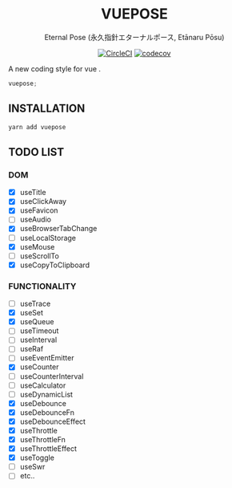 <div align="center">

# VUEPOSE

Eternal Pose (永久指針エターナルポース, Etānaru Pōsu)

[![CircleCI](https://circleci.com/gh/Awesome-Creators/vuepose.svg?style=svg&circle-token=74859479154a741060b1bd036508b21782ae7424)](https://circleci.com/gh/Awesome-Creators/vuepose) [![codecov](https://codecov.io/gh/Awesome-Creators/vuepose/branch/master/graph/badge.svg?token=FA4WQGNR20)](https://codecov.io/gh/Awesome-Creators/vuepose)

</div>


A new coding style for vue .

```js
vuepose;
```

## INSTALLATION

```bash
yarn add vuepose
```

## TODO LIST

### DOM

- [x] useTitle
- [x] useClickAway
- [x] useFavicon
- [ ] useAudio
- [x] useBrowserTabChange
- [ ] useLocalStorage
- [x] useMouse
- [ ] useScrollTo
- [x] useCopyToClipboard

### FUNCTIONALITY

- [ ] useTrace
- [x] useSet
- [x] useQueue
- [ ] useTimeout
- [ ] useInterval
- [ ] useRaf
- [ ] useEventEmitter
- [x] useCounter
- [ ] useCounterInterval
- [ ] useCalculator
- [ ] useDynamicList
- [x] useDebounce
- [x] useDebounceFn
- [x] useDebounceEffect
- [x] useThrottle
- [x] useThrottleFn
- [x] useThrottleEffect
- [x] useToggle
- [ ] useSwr
- [ ] etc..
